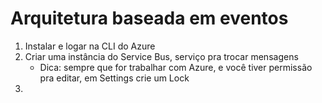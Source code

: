 # Arquitetura baseada em eventos

1. Instalar e logar na CLI do Azure
2. Criar uma instância do Service Bus, serviço pra trocar mensagens
    * Dica: sempre que for trabalhar com Azure, e você tiver permissão pra editar, em Settings crie um Lock
3.